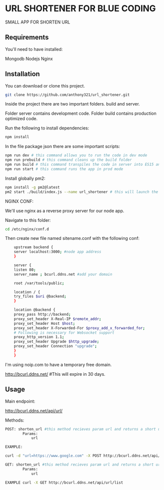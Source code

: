 # URL SHORTENER FOR BLUE CODING

SMALL APP FOR SHORTEN URL

## Requirements

You'll need to have installed:

Mongodb
Nodejs
Nginx

## Installation

You can download or clone this project.

```bash
git clone https://github.com/anthony321/url_shortener.git
```

Inside the project there are two important folders. 
build and server.

Folder server contains development code.
Folder build contains production optimized code.

Run the following to install dependencies:

```bash
npm install
```

In the file package json there are some important scripts:

```bash
npm run dev # this command allows you to run the code in dev mode
npm run prebuild # this command cleans up the build folder
npm run build # this command transpiles the code in server into ES15 and place it in the folder build
npm run start # this command runs the app in prod mode
```
Install globally pm2:
```bash
npm install -g pm2@latest
pm2 start ./build/index.js --name url_shortener # this will launch the app as a service
```

NGINX CONF:

We'll use nginx as a reverse proxy server for our node app.

Navigate to this folder:

```bash
cd /etc/nginx/conf.d
```
Then create new file named sitename.conf with the following conf:

```bash
    upstream backend {
    server localhost:3000; #node app address
    }

    server {
    listen 80;
    server_name ; bcurl.ddns.net #add your domain

    root /var/tools/public;

    location / {
    try_files $uri @backend;
    }

    location @backend {
    proxy_pass http://backend;
    proxy_set_header X-Real-IP $remote_addr;
    proxy_set_header Host $host;
    proxy_set_header X-Forwarded-For $proxy_add_x_forwarded_for;
    # Following is necessary for Websocket support
    proxy_http_version 1.1;
    proxy_set_header Upgrade $http_upgrade;
    proxy_set_header Connection "upgrade";
    }
    }
```

I'm using noip.com to have a temporary free domain.

http://bcurl.ddns.net/ #This will expire in 30 days.



## Usage

Main endpoint: 

http://bcurl.ddns.net/api/url/

Methods:

```bash
POST: shorten_url #this method recieves param url and returns a short url as a json format.
        Params: 
            url

EXAMPLE:

curl -d "url=https://www.google.com" -X POST http://bcurl.ddns.net/api/url/shorten
```

```bash
GET: shorten_url #this method recieves param url and returns a short url as a json format.
        Params: 
            url

EXAMPLE curl -X GET http://bcurl.ddns.net/api/url/list
```
